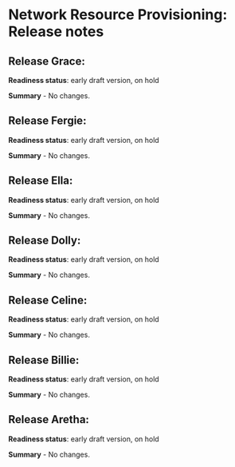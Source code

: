 # Network Resource Provisioning: Release notes

## Release Grace:

**Readiness status**: early draft version, on hold

**Summary** - No changes.

## Release Fergie:

**Readiness status**: early draft version, on hold

**Summary** - No changes.

## Release Ella:

**Readiness status**: early draft version, on hold

**Summary** - No changes.

## Release Dolly:

**Readiness status**: early draft version, on hold

**Summary** - No changes.

## Release Celine:

**Readiness status**: early draft version, on hold

**Summary** - No changes.

## Release Billie:

**Readiness status**: early draft version, on hold

**Summary** - No changes.

## Release Aretha:

**Readiness status**: early draft version, on hold

**Summary** - No changes.
